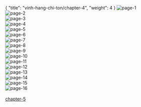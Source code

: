 { "title": "vinh-hang-chi-ton/chapter-4", "weight": 4 }
<img src="vinh-hang-chi-ton_0004_01-ee1bd2b0fd768e4a780a9f04017ea07e.webp" alt="page-1" origin="https://1.bp.blogspot.com/-N7i3qWmMasg/WKq9clHDF5I/AAAAAAAAW-I/yLCOOP4GiZ48kmg2vixzBwXBC81_Nc2ZQCLcB/s0/00.jpg"><br/>
<img src="vinh-hang-chi-ton_0004_02-688715f4c49649fc5d137054d1bd6640.webp" alt="page-2" origin="https://1.bp.blogspot.com/-86-J37QyRRQ/WKq9cQGSslI/AAAAAAAAW-E/60MoiTq9TXAzKUO4MJ-y9WwbkoKCIwiZQCLcB/s0/0.jpg"><br/>
<img src="vinh-hang-chi-ton_0004_03-92acb5fb5b0c5c60502894d9b089ee86.webp" alt="page-3" origin="https://1.bp.blogspot.com/-dwz9X9qrhXM/WKq9dGU_d-I/AAAAAAAAW-M/7ZXFTbdmab8tTXQfJL85k9v0azQnsvZ0QCLcB/s0/0001.jpg"><br/>
<img src="vinh-hang-chi-ton_0004_04-a6f58527fc5f21929b96c4d5d78673a4.webp" alt="page-4" origin="https://1.bp.blogspot.com/-q7DfW-DjDZE/WKq9dRitsJI/AAAAAAAAW-Q/STIK5Xozu-0W16xETPDKSzOuXlAiOJeBACLcB/s0/0002.jpg"><br/>
<img src="vinh-hang-chi-ton_0004_05-91fd14b57f5d70d6cad080ddcb0aaf2a.webp" alt="page-5" origin="https://1.bp.blogspot.com/-QLv5_Aj23n4/WKq9dX-8-JI/AAAAAAAAW-U/GA2g-RV9sb0x9MgOdI0uj3ADdlggsRCkQCLcB/s0/0003.jpg"><br/>
<img src="vinh-hang-chi-ton_0004_06-62b6e8e2e38be7ac7d25aa1179123f0b.webp" alt="page-6" origin="https://1.bp.blogspot.com/-U9nZRxkz1DQ/WKq9eo_mqII/AAAAAAAAW-g/ut-y9pz0hFwq5WAKy0fQHEWGeNvAiNMcACLcB/s0/0004.jpg"><br/>
<img src="vinh-hang-chi-ton_0004_07-63ecdc5a7d6e944f16606a60dbf3c03d.webp" alt="page-7" origin="https://1.bp.blogspot.com/-TX8Jn0Agh54/WKq9eCvcrvI/AAAAAAAAW-Y/4jYa77gHWHgUekntMQMBGPMN_HwQl26CgCLcB/s0/0005.jpg"><br/>
<img src="vinh-hang-chi-ton_0004_08-ff8d5e48181e48fbcc5f232ce3762e38.webp" alt="page-8" origin="https://1.bp.blogspot.com/-TZcRvpDMsqs/WKq9eBTcruI/AAAAAAAAW-c/Pa-Gn5hEpwcyl4oS0x4L5RZkrJ_Hggo8gCLcB/s0/0006.jpg"><br/>
<img src="vinh-hang-chi-ton_0004_09-1d4bdd25073241a47d85323b99e8b6dc.webp" alt="page-9" origin="https://1.bp.blogspot.com/-bVSbJcj_HcE/WKq9exRMAtI/AAAAAAAAW-k/mJOBylULiJMI7m55VUpT--ZE6wysiSzYwCLcB/s0/0007.jpg"><br/>
<img src="vinh-hang-chi-ton_0004_10-d7bef7483c2a80c0cf32ba42abb7e632.webp" alt="page-10" origin="https://1.bp.blogspot.com/-bdnbSCdWjBk/WKq9e21AErI/AAAAAAAAW-o/H82IAAuZC1YL8QxV00ngsiUvdHdRQlJgACLcB/s0/0008.jpg"><br/>
<img src="vinh-hang-chi-ton_0004_11-4e596ffac0960b5429f229e319cde3b8.webp" alt="page-11" origin="https://1.bp.blogspot.com/-wBpOt6brwiU/WKq9fH2lKxI/AAAAAAAAW-s/26cAquy4Pk0jfftP6FHiLW2GAsV7YC50wCLcB/s0/0009.jpg"><br/>
<img src="vinh-hang-chi-ton_0004_12-813832997be14dcace81df52916ef676.webp" alt="page-12" origin="https://1.bp.blogspot.com/-fIEqWEBazDA/WKq9fuSDerI/AAAAAAAAW-w/wIC3BtF6FjEvo78WKM8glrru9cerOf1tgCLcB/s0/0010.jpg"><br/>
<img src="vinh-hang-chi-ton_0004_13-ec7d3afbd0906f3058baeb4acdb006d0.webp" alt="page-13" origin="https://1.bp.blogspot.com/-2fqUL-9WLIw/WKq9fuf2fHI/AAAAAAAAW-0/0v95z293IFgB-2Nbee72Fj3VMumg__ufgCLcB/s0/0011.jpg"><br/>
<img src="vinh-hang-chi-ton_0004_14-7c785b4e2fdb875c2a6675323c3938b4.webp" alt="page-14" origin="https://1.bp.blogspot.com/-2D0jCZyPBnY/WKq9f8uWG_I/AAAAAAAAW-4/Z3BBY2hkqnofodejHbF9JUSfsUinIeRaACLcB/s0/0012.jpg"><br/>
<img src="vinh-hang-chi-ton_0004_15-a272314f30341871474c0272f7ba07e7.webp" alt="page-15" origin="https://1.bp.blogspot.com/-0TKru3onmX0/WKq9gI_RLzI/AAAAAAAAW-8/FvHY45eOCsUGfbxmZyPJSn8NWgsPA05-QCLcB/s0/0013.jpg"><br/>
<img src="vinh-hang-chi-ton_0004_16-02c7c442a01bbb1987dec68850bd9965.webp" alt="page-16" origin="https://1.bp.blogspot.com/-LylxCot5DT8/WKq9gezZlSI/AAAAAAAAW_A/V6Zfm0DVrOc9Q46uOoLqPog1XVFnCcF7QCLcB/s0/0014.jpg"><br/>
<br/><a class="nextchap" href="/vinh-hang-chi-ton/chapter-5">chapter-5</a>
